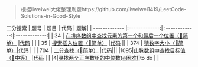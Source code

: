 > 根据liweiwei大佬整理刷题https://github.com/liweiwei1419/LeetCode-Solutions-in-Good-Style

二分搜索
| 题号        | 题目           | 代码  | 题解|
| ------------- |:-------------:| :-------------:|:-------------:|
| 34      | [在排序数组中查找元素的第一个和最后一个位置（🍰简单）](https://leetcode-cn.com/problems/find-first-and-last-position-of-element-in-sorted-array/) |[代码](https://github.com/Joyce-Yu/Leetcode/blob/main/BinarySearch/34FindFirstAndLast.java) | |
| 35      | [搜索插入位置（🍰简单）](https://leetcode-cn.com/problems/search-insert-position/)     |[代码](https://github.com/Joyce-Yu/Leetcode/blob/main/BinarySearch/35SearchInsertPosition.java) ||
| 374     | [猜数字大小（🍰简单）](https://leetcode-cn.com/problems/guess-number-higher-or-lower)|[代码](https://github.com/Joyce-Yu/Leetcode/blob/main/BinarySearch/374GuessNumberHigherOrLower.java) | | 
| 704 | [二分查找（🍰简单）](https://leetcode-cn.com/problems/binary-search/)      |[代码](https://github.com/Joyce-Yu/Leetcode/blob/main/BinarySearch/704BinarySearch.java)|||
|1095|[山脉数组中查找目标值（🍉中等）](https://leetcode-cn.com/problems/find-in-mountain-array/) |[代码](https://github.com/Joyce-Yu/Leetcode/blob/main/BinarySearch/1095FindInMountainArray.java) | |
|4|[寻找两个正序数组的中位数(🔥困难)](https://leetcode-cn.com/problems/median-of-two-sorted-arrays/)|to do | |
